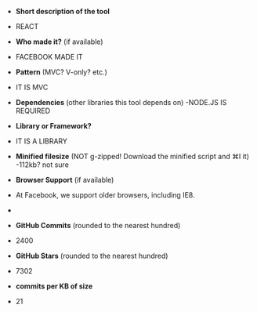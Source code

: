 - **Short description of the tool**
- REACT

- **Who made it?** (if available)
- FACEBOOK MADE IT
 
- **Pattern** (MVC? V-only? etc.)
- IT IS MVC

- **Dependencies** (other libraries this tool depends on)
-NODE.JS IS REQUIRED


- **Library or Framework?**
- IT IS A LIBRARY

- **Minified filesize** (NOT g-zipped! Download the minified script and ⌘I it)
-112kb? not sure

- **Browser Support** (if available)
- At Facebook, we support older browsers, including IE8.
- 

- **GitHub Commits** (rounded to the nearest hundred)
- 2400

- **GitHub Stars** (rounded to the nearest hundred)
- 7302

- **commits per KB of size** 
- 21